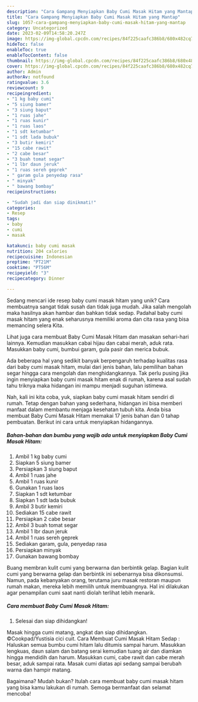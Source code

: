 ```yaml
---
description: "Cara Gampang Menyiapkan Baby Cumi Masak Hitam yang Mantap"
title: "Cara Gampang Menyiapkan Baby Cumi Masak Hitam yang Mantap"
slug: 1057-cara-gampang-menyiapkan-baby-cumi-masak-hitam-yang-mantap
category: Uncategorized
date: 2023-02-09T14:58:20.247Z
image: https://img-global.cpcdn.com/recipes/84f225caafc386b8/680x482cq70/baby-cumi-masak-hitam-foto-resep-utama.jpg
hideToc: false
enableToc: true
enableTocContent: false
thumbnail: https://img-global.cpcdn.com/recipes/84f225caafc386b8/680x482cq70/baby-cumi-masak-hitam-foto-resep-utama.jpg
cover: https://img-global.cpcdn.com/recipes/84f225caafc386b8/680x482cq70/baby-cumi-masak-hitam-foto-resep-utama.jpg
author: Admin
authorAv: notfound
ratingvalue: 3.6
reviewcount: 9
recipeingredient:
- "1 kg baby cumi"
- "5 siung bamer"
- "3 siung baput"
- "1 ruas jahe"
- "1 ruas kunir"
- "1 ruas laos"
- "1 sdt ketumbar"
- "1 sdt lada bubuk"
- "3 butir kemiri"
- "15 cabe rawit"
- "2 cabe besar"
- "3 buah tomat segar"
- "1 lbr daun jeruk"
- "1 ruas sereh geprek"
- " garam gula penyedap rasa"
- " minyak"
- " bawang bombay"
recipeinstructions:

- "Sudah jadi dan siap dinikmati!"
categories:
- Resep
tags:
- baby
- cumi
- masak

katakunci: baby cumi masak 
nutrition: 204 calories
recipecuisine: Indonesian
preptime: "PT21M"
cooktime: "PT56M"
recipeyield: "3"
recipecategory: Dinner

---
```





Sedang mencari ide resep baby cumi masak hitam yang unik? Cara membuatnya sangat tidak susah dan tidak juga mudah. Jika salah mengolah maka hasilnya akan hambar dan bahkan tidak sedap. Padahal baby cumi masak hitam yang enak seharusnya memiliki aroma dan cita rasa yang bisa memancing selera Kita.





Lihat juga cara membuat Baby Cumi Masak Hitam dan masakan sehari-hari lainnya. Kemudian masukkan cabai hijau dan cabai merah, aduk rata. Masukkan baby cumi, bumbui garam, gula pasir dan merica bubuk.

Ada beberapa hal yang sedikit banyak berpengaruh terhadap kualitas rasa dari baby cumi masak hitam, mulai dari jenis bahan, lalu pemilihan bahan segar hingga cara mengolah dan menghidangkannya. Tak perlu pusing jika ingin menyiapkan baby cumi masak hitam enak di rumah, karena asal sudah tahu triknya maka hidangan ini mampu menjadi suguhan istimewa.






Nah, kali ini kita coba, yuk, siapkan baby cumi masak hitam sendiri di rumah. Tetap dengan bahan yang sederhana, hidangan ini bisa memberi manfaat dalam membantu menjaga kesehatan tubuh kita. Anda bisa membuat Baby Cumi Masak Hitam memakai 17 jenis bahan dan 0 tahap pembuatan. Berikut ini cara untuk menyiapkan hidangannya.

<!--inarticleads1-->

##### Bahan-bahan dan bumbu yang wajib ada untuk menyiapkan Baby Cumi Masak Hitam:

1. Ambil 1 kg baby cumi
1. Siapkan 5 siung bamer
1. Persiapkan 3 siung baput
1. Ambil 1 ruas jahe
1. Ambil 1 ruas kunir
1. Gunakan 1 ruas laos
1. Siapkan 1 sdt ketumbar
1. Siapkan 1 sdt lada bubuk
1. Ambil 3 butir kemiri
1. Sediakan 15 cabe rawit
1. Persiapkan 2 cabe besar
1. Ambil 3 buah tomat segar
1. Ambil 1 lbr daun jeruk
1. Ambil 1 ruas sereh geprek
1. Sediakan  garam, gula, penyedap rasa
1. Persiapkan  minyak
1. Gunakan  bawang bombay


Buang membran kulit cumi yang berwarna dan berbintik gelap. Bagian kulit cumi yang berwarna gelap dan berbintik ini sebenarnya bisa dikonsumsi. Namun, pada kebanyakan orang, terutama juru masak restoran maupun rumah makan, mereka lebih memilih untuk membuangnya. Hal ini dilakukan agar penampilan cumi saat nanti diolah terlihat lebih menarik. 

<!--inarticleads2-->

##### Cara membuat Baby Cumi Masak Hitam:


1. Selesai dan siap dihidangkan!

Masak hingga cumi matang, angkat dan siap dihidangkan. ©Cookpad/Yustisia cici cuit. Cara Membuat Cumi Masak Hitam Sedap : Haluskan semua bumbu cumi hitam lalu ditumis sampai harum. Masukkan lengkuas, daun salam dan batang serai kemudian tuang air dan diamkan hingga mendidih dan harum. Masukkan cumi, cabe rawit dan cabe merah besar, aduk sampai rata. Masak cumi diatas api sedang sampai berubah warna dan hampir matang. 

Bagaimana? Mudah bukan? Itulah cara membuat baby cumi masak hitam yang bisa kamu lakukan di rumah. Semoga bermanfaat dan selamat mencoba!
